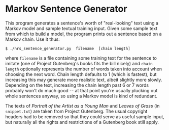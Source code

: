 Markov Sentence Generator
=========================

This program generates a sentence's worth of "real-looking" text using a Markov model and sample textual training input.  Given some sample text from which to build a model, the program prints out a sentence based on a Markov chain.  Use it thus:

`$ ./hrs_sentence_generator.py  filename  [chain length]`

where `filename` is a file containing some training text for the sentence to imitate (one of Project Gutenberg's books fits the bill nicely) and `chain length` optionally represents the number of words taken into account when choosing the next word.  Chain length defaults to 1 (which is fastest), but increasing this may generate more realistic text, albeit slightly more slowly.  Depending on the text, increasing the chain length past 6 or 7 words probably won't do much good -- at that point you're usually plucking out whole sentences anyway, so using a Markov model is kind of redundant.

The texts of *Portrait of the Artist as a Young Man* and *Leaves of Grass* (in `snippet.txt`) are taken from Project Gutenberg.  The usual copyright headers had to be removed so that they could serve as useful sample input, but naturally all the rights and restrictions of a Gutenberg book still apply.

